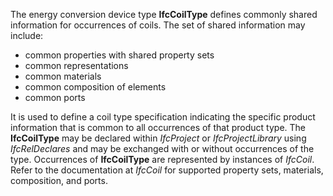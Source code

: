 ﻿The energy conversion device type **IfcCoilType** defines commonly shared information for occurrences of coils. The set of shared information may include:

* common properties with shared property sets
* common representations
* common materials
* common composition of elements
* common ports

It is used to define a coil type specification indicating the specific product information that is common to all occurrences of that product type. The **IfcCoilType** may be declared within _IfcProject_ or _IfcProjectLibrary_ using _IfcRelDeclares_ and may be exchanged with or without occurrences of the type. Occurrences of **IfcCoilType** are represented by instances of _IfcCoil_. Refer to the documentation at _IfcCoil_ for supported property sets, materials, composition, and ports.